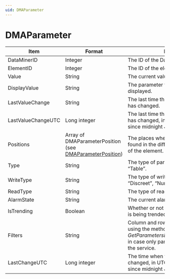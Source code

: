 ```yaml
---
uid: DMAParameter
---
```


# DMAParameter

| Item               | Format                                                                               | Description                                                                                                                                                                                  |
|--------------------|--------------------------------------------------------------------------------------|----------------------------------------------------------------------------------------------------------------------------------------------------------------------------------------------|
| DataMinerID        | Integer                                                                              | The ID of the DataMiner Agent.                                                                                                                                                               |
| ElementID          | Integer                                                                              | The ID of the element.                                                                                                                                                                       |
| Value              | String                                                                               | The current value of the parameter.                                                                                                                                                          |
| DisplayValue       | String                                                                               | The parameter value that will be displayed.                                                                                                                                                  |
| LastValueChange    | String                                                                               | The last time the value of the parameter has changed.                                                                                                                                        |
| LastValueChangeUTC | Long integer                                                                         | The last time the value of the parameter has changed, in UTC format (milliseconds since midnight January 1, 1970 GMT).                                                                       |
| Positions          | Array of DMAParameter­Position (see [DMAParameterPosition](xref:DMAParameterPosition)) | The places where the parameter can be found in the different Data Display pages of the element.                                                                                              |
| Type               | String                                                                               | The type of parameter: “Read”, “Write”, or “Table”.                                                                                                                                          |
| WriteType          | String                                                                               | The type of write parameter: “String”, “Discreet”, “Number”, ...                                                                                                                             |
| ReadType           | String                                                                               | The type of read parameter.                                                                                                                                                                  |
| AlarmState         | String                                                                               | The current alarm state of the parameter.                                                                                                                                                    |
| IsTrending         | Boolean                                                                              | Whether or not the value of the parameter is being trended.                                                                                                                                  |
| Filters            | String                                                                               | Column and row filters, only filled in when using the method *GetParametersByPageForServiceElement*, in case only part of a table is included in the service. |
| LastChangeUTC      | Long integer                                                                         | The time when the parameter last changed, in UTC format (milliseconds since midnight January 1, 1970 GMT).                                                                                   |
